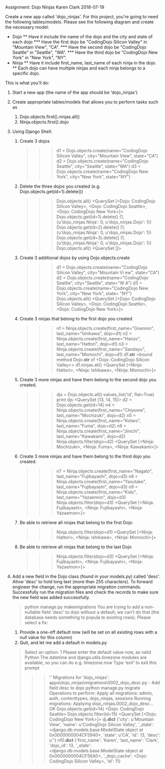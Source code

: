 Assignment: Dojo Ninjas
Karen Clark
2018-07-19

Create a new app called 'dojo_ninjas'. For this project, you're going to need the following tables/models. Please see the following diagram and create the necessary model:

* Dojo
** Have it include the name of the dojo and the city and state of each dojo
*** Have the first dojo be "CodingDojo Silicon Valley" in "Mountain View", "CA".
*** Have the second dojo be "CodingDojo Seattle" in "Seattle", "WA".
*** Have the third dojo be "CodingDojo New York" in "New York", "NY".
* Ninja
** Have it include first_name, last_name of each ninja in the dojo.
** Each dojo can have multiple ninjas and each ninja belongs to a specific dojo.

This is what you'll do:

1. Start a new app (the name of the app should be 'dojo_ninjas')
2. Create appropriate tables/models that allows you to perform tasks such as
    1. Dojo.objects.first().ninjas.all()
    2. Ninja.objects.first().dojo
3. Using Django Shell:
    1. Create 3 dojos
        >>> d1 = Dojo.objects.create(name="CodingDojo Silicon Valley", city="Mountain View", state="CA")
        >>> d2 = Dojo.objects.create(name="CodingDojo Seattle", city="Seattle", state="WA")
        >>> d3 = Dojo.objects.create(name="CodingDojo New York", city="New York", state="NY")
    2. Delete the three dojos you created (e.g. Dojo.objects.get(id=1).delete())
        >>> Dojo.objects.all()
        <QuerySet [<Dojo: CodingDojo Silicon Valley>, <Dojo: CodingDojo Seattle>, <Dojo: CodingDojo New York>]>
        >>> Dojo.objects.get(id=1).delete()
        (1, {u'dojo_ninjas.Ninja': 0, u'dojo_ninjas.Dojo': 1})
        >>> Dojo.objects.get(id=2).delete()
        (1, {u'dojo_ninjas.Ninja': 0, u'dojo_ninjas.Dojo': 1})
        >>> Dojo.objects.get(id=3).delete()
        (1, {u'dojo_ninjas.Ninja': 0, u'dojo_ninjas.Dojo': 1})
        >>> Dojo.objects.all()
        <QuerySet []>

    3. Create 3 additional dojos by using Dojo.objects.create
        >>> d1 = Dojo.objects.create(name="CodingDojo Silicon Valley", city="Mountain Vi
        ew", state="CA")
        >>> d2 = Dojo.objects.create(name="CodingDojo Seattle", city="Seattle", state="W
        A")
        >>> d3 = Dojo.objects.create(name="CodingDojo New York", city="New York", state=
        "NY")
        >>> Dojo.objects.all()
        <QuerySet [<Dojo: CodingDojo Silicon Valley>, <Dojo: CodingDojo Seattle>, <Dojo: CodingDojo New York>]>

    4. Create 3 ninjas that belong to the first dojo you created.
        >>> n1 = Ninja.objects.create(first_name="Goemon", last_name="Ishikawa", dojo=d1)
        >>> n2  = Ninja.objects.create(first_name="Hanzo", last_name="Hattori", dojo=d1)
        >>> n3 = Ninja.objects.create(first_name="Sandayu", last_name="Momochi", dojo=d1)
        >>> d1.__str__
        <bound method Dojo.__str__ of <Dojo: <built-in function id> CodingDojo Silicon Valley>>
        >>> d1.ninjas.all()
        <QuerySet [<Ninja: Hattori>, <Ninja: Ishikawa>, <Ninja: Momochi>]>

    5. Create 3 more ninjas and have them belong to the second dojo you created.
        >>> djs = Dojo.objects.all().values_list('id', flat=True)
        >>> print djs
        <QuerySet [13, 14, 15]>
        >>> d2 = Dojo.objects.get(id=14)
        >>> n4 = Ninja.objects.create(first_name="Chiyome", last_name="Mochizuki", dojo=d2)
        >>> n5 = Ninja.objects.create(first_name="Kotaro", last_name="Fuma", dojo=d2)
        >>> n6 = Ninja.objects.create(first_name="Jinichi", last_name="Kawakami", dojo=d2)
        >>> Ninja.objects.filter(dojo=d2)
        <QuerySet [<Ninja: Mochizuki>, <Ninja: Fuma>, <Ninja: Kawakami>]>

    6. Create 3 more ninjas and have them belong to the third dojo you created.
        >>> n7 = Ninja.objects.create(first_name="Nagato", last_name="Fujibayashi", dojo=d3)
        >>> n8 = Ninja.objects.create(first_name="Yasutake", last_name="Fujibayashi", dojo=d3)
        >>> n9 = Ninja.objects.create(first_name="Kido", last_name="Yazaemon", dojo=d3)
        >>> Ninja.objects.filter(dojo=d3)
        <QuerySet [<Ninja: Fujibayashi>, <Ninja: Fujibayashi>, <Ninja: Yazaemon>]>

    7. Be able to retrieve all ninjas that belong to the first Dojo
        >>> Ninja.objects.filter(dojo=d1)
        <QuerySet [<Ninja: Hattori>, <Ninja: Ishikawa>, <Ninja: Momochi>]>

    8. Be able to retrieve all ninjas that belong to the last Dojo
        >>> Ninja.objects.filter(dojo=d3)
        <QuerySet [<Ninja: Fujibayashi>, <Ninja: Fujibayashi>, <Ninja: Yazaemon>]>

4. Add a new field in the Dojo class (found in your models.py) called 'desc'. Allow 'desc' to hold long text (more than 255 characters). To forward engineer the change, run the appropriate migration commands. Successfully run the migration files and check the records to make sure the new field was added successfully.
    > python manage.py makemigrations
    You are trying to add a non-nullable field 'desc' to dojo without a default; we can't do that (the database needs something to popula
    te existing rows).
    Please select a fix:
     1) Provide a one-off default now (will be set on all existing rows with a null value for this column)
     2) Quit, and let me add a default in models.py
    > Select an option: 1
    Please enter the default value now, as valid Python
    The datetime and django.utils.timezone modules are available, so you can do e.g. timezone.now
    Type 'exit' to exit this prompt
    >>> ''
    Migrations for 'dojo_ninjas':
        apps\dojo_ninjas\migrations\0002_dojo_desc.py
            - Add field desc to dojo
    > python manage.py migrate
    Operations to perform:
        Apply all migrations: admin, auth, contenttypes, dojo_ninjas, sessions
    Running migrations:
        Applying dojo_ninjas.0002_dojo_desc... OK
    >>> Dojo.objects.get(id=14)
    <Dojo: <built-in function id> CodingDojo Seattle>
    >>> Dojo.objects.filter(id=15)
    <QuerySet [<Dojo: <built-in function id> CodingDojo New York>]>
    >>> dj.__dict__
    {'city': u'Mountain View', 'name': u'CodingDojo Silicon Valley', '_state': <django.db.models.base.ModelState object at 0x0000000004CF5940>, 'state': u'CA', 'id': 13, 'desc': u''}
    >>> n10.__dict__
    {'first_name': 'Karen', 'last_name': 'Clark', 'dojo_id': 13, '_state': <django.db.models.base.ModelState object at 0x0000000004CF56A0>, '_dojo_cache': <Dojo: <built-in function id> CodingDojo Silicon Valley>, 'id': 11}
